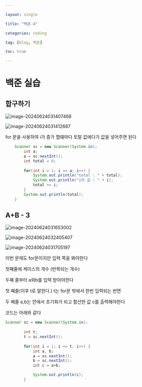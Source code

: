 ```yaml
---

layout: single

title: "백준-4"

categories: coding

tag: [blog, 백준]

toc: true

---
```

# 백준 실습
## 합구하기

![image-20240624031407468](../../images/2024-06-23-BackJun_4/image-20240624031407468.png)

![image-20240624031412687](../../images/2024-06-23-BackJun_4/image-20240624031412687.png)



for 문을 사용하여 i가 증가 할떄마다 토탈 값에다가 값을 넣어주면 된다

```java
	Scanner sc = new Scanner(System.in);
		int a;
		a = sc.nextInt();
		int total = 0;
		
		for(int i = 1; i <= a; i++) {
			System.out.println("total : " + total);
			System.out.println("i의 값 : " + i);
			total += i;
		}
		System.out.println(total);
	}
```

## A+B - 3

![image-20240624031653002](../../images/2024-06-23-BackJun_4/image-20240624031653002.png)

![image-20240624032405407](../../images/2024-06-23-BackJun_4/image-20240624032405407.png)

![image-20240624031705197](../../images/2024-06-23-BackJun_4/image-20240624031705197.png)

이번 문제도 for문이지만  입력 쪽을 봐야한다

첫쨰줄에  케이스의 개수 (반복되는 개수)

두째 줄부터 a와b를 입력 받아야한다

첫 째줄(이후 t로 말한다.) t는 for문 밖에서 한번 입력되는 반면

두 째줄 a,b는 안에서 초기화가 되고 합산한 값 c를 출력해야한다

코드는 아래와 같다

```java
Scanner sc = new Scanner(System.in);
		
		int t;
		t = sc.nextInt();
		
		for(int i = 1; i <= t; i++) {
			int a, b;
			a = sc.nextInt();
			b = sc.nextInt();	
			int c = a+b;

			System.out.println(c);
		}
```


